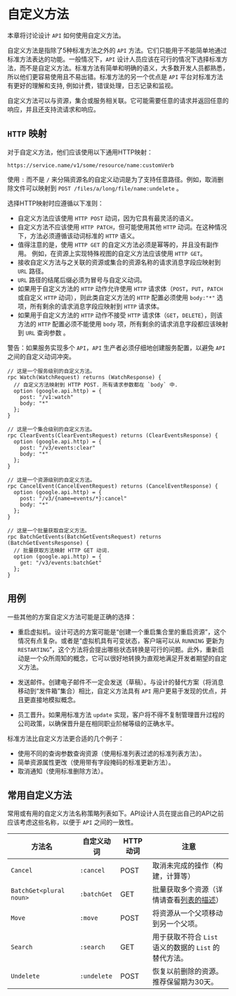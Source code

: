 # 自定义方法

本章将讨论设计 `API` 如何使用自定义方法。

自定义方法是指除了5种标准方法之外的 `API` 方法。它们只能用于不能简单地通过标准方法表达的功能。一般情况下，`API` 设计人员应该在可行的情况下选择标准方法，而不是自定义方法。标准方法有简单和明确的语义，大多数开发人员都熟悉，所以他们更容易使用且不易出错。标准方法的另一个优点是 `API` 平台对标准方法有更好的理解和支持, 例如计费，错误处理，日志记录和监视。

自定义方法可以与资源，集合或服务相关联。它可能需要任意的请求并返回任意的响应，并且还支持流请求和响应。

## `HTTP` 映射

对于自定义方法，他们应该使用以下通用HTTP映射：

	https://service.name/v1/some/resource/name:customVerb

使用 `:` 而不是 `/` 来分隔资源名的自定义动词是为了支持任意路径。例如，取消删除文件可以映射到 `POST /files/a/long/file/name:undelete` 。

选择HTTP映射时应遵循以下准则：

* 自定义方法应该使用 `HTTP POST` 动词，因为它具有最灵活的语义。
* 自定义方法不应该使用 `HTTP PATCH`，但可能使用其他 `HTTP` 动词。在这种情况下，方法必须遵循该动词标准的 `HTTP` 语义。
* 值得注意的是，使用 `HTTP GET` 的自定义方法必须是幂等的，并且没有副作用。 例如，在资源上实现特殊视图的自定义方法应该使用 `HTTP GET`。
* 接收自定义方法与之关联的资源或集合的资源名称的请求消息字段应映射到 `URL` 路径。
* `URL` 路径的结尾后缀必须为冒号与自定义动词。
* 如果用于自定义方法的 `HTTP` 动作允许使用 `HTTP` 请求体（`POST`，`PUT`，`PATCH` 或自定义 `HTTP` 动词），则此类自定义方法的 `HTTP` 配置必须使用 `body:"*"` 选项，所有剩余的请求消息字段应映射到 `HTTP` 请求体。
* 如果用于自定义方法的 `HTTP` 动作不接受 `HTTP` 请求体（`GET`，`DELETE`），则该方法的 `HTTP` 配置必须不能使用 `body` 项，所有剩余的请求消息字段都应该映射到 `URL` 查询参数 。

警告：如果服务实现多个 `API`，`API` 生产者必须仔细地创建服务配置，以避免 `API` 之间的自定义动词冲突。

```proto3
// 这是一个服务级别的自定义方法。
rpc Watch(WatchRequest) returns (WatchResponse) {
  // 自定义方法映射到 HTTP POST. 所有请求参数都在 `body` 中.
  option (google.api.http) = {
    post: "/v1:watch"
    body: "*"
  };
}

// 这是一个集合级别的自定义方法。
rpc ClearEvents(ClearEventsRequest) returns (ClearEventsResponse) {
  option (google.api.http) = {
    post: "/v3/events:clear"
    body: "*"
  };
}

// 这是一个资源级别的自定义方法。
rpc CancelEvent(CancelEventRequest) returns (CancelEventResponse) {
  option (google.api.http) = {
    post: "/v3/{name=events/*}:cancel"
    body: "*"
  };
}

// 这是一个批量获取自定义方法。
rpc BatchGetEvents(BatchGetEventsRequest) returns (BatchGetEventsResponse) {
  // 批量获取方法映射 HTTP GET 动词.
  option (google.api.http) = {
    get: "/v3/events:batchGet"
  };
}
```

## 用例

一些其他的方案自定义方法可能是正确的选择：

* 重启虚拟机。设计可选的方案可能是“创建一个重启集合里的重启资源”，这个情况有点复杂。或者是“虚拟机具有可变状态，客户端可以从 `RUNNING` 更新为 `RESTARTING`”，这个方法将会提出哪些状态转换是可行的问题。此外，重新启动是一个众所周知的概念，它可以很好地转换为直观地满足开发者期望的自定义方法。

* 发送邮件。创建电子邮件不一定会发送（草稿）。与设计的替代方案（将消息移动到“发件箱”集合）相比，自定义方法具有 `API` 用户更易于发现的优点，并且更直接地模拟概念。

* 员工晋升。如果用标准方法 `update` 实现，客户将不得不复制管理晋升过程的公司政策，以确保晋升是在相同职业阶梯等级的正确水平。

标准方法比自定义方法更合适的几个例子：

* 使用不同的查询参数查询资源（使用标准列表过滤的标准列表方法）。
* 简单资源属性更改（使用带有字段掩码的标准更新方法）。
* 取消通知（使用标准删除方法）。

## 常用自定义方法

常用或有用的自定义方法名称策略列表如下。API设计人员在提出自己的API之前应该考虑这些名称，以便于 `API` 之间的一致性。

方法名 | 自定义动词 | HTTP 动词 | 注意  
------- | ------- | ------- | ------- |
`Cancel` 				| `:cancel`    | POST | 取消未完成的操作（构建，计算等） |
`BatchGet<plural noun>` | `:batchGet`  | GET  | 批量获取多个资源（详情请查看[列表的描述](https://github.com/DeadWish/translation-api-design-guide/blob/master/src/standard-methods.md#列表-list)）|
`Move` 					| `:move`      | POST | 将资源从一个父项移动到另一个父项。 |
`Search` 				| `:search`    | GET  | 用于获取不符合 `List` 语义的数据的 `List` 的替代方法。 |
`Undelete`		       	| `:undelete`  | POST | 恢复以前删除的资源。推荐保留期为30天。 |





